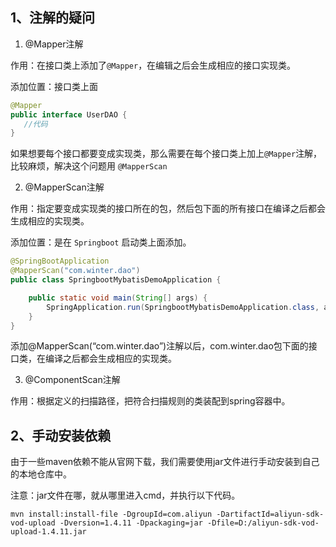 
## 1、注解的疑问

1. @Mapper注解

作用：在接口类上添加了`@Mapper`，在编辑之后会生成相应的接口实现类。

添加位置：接口类上面

```java
@Mapper
public interface UserDAO {
   //代码
}
```

如果想要每个接口都要变成实现类，那么需要在每个接口类上加上`@Mapper`注解，比较麻烦，解决这个问题用 `@MapperScan`



2. @MapperScan注解

作用：指定要变成实现类的接口所在的包，然后包下面的所有接口在编译之后都会生成相应的实现类。

添加位置：是在 `Springboot` 启动类上面添加。

```java
@SpringBootApplication
@MapperScan("com.winter.dao")
public class SpringbootMybatisDemoApplication {

    public static void main(String[] args) {
        SpringApplication.run(SpringbootMybatisDemoApplication.class, args);
    }
}
```

添加@MapperScan(“com.winter.dao”)注解以后，com.winter.dao包下面的接口类，在编译之后都会生成相应的实现类。


3. @ComponentScan注解

作用：根据定义的扫描路径，把符合扫描规则的类装配到spring容器中。


## 2、手动安装依赖

由于一些maven依赖不能从官网下载，我们需要使用jar文件进行手动安装到自己的本地仓库中。

注意：jar文件在哪，就从哪里进入cmd，并执行以下代码。

`mvn install:install-file -DgroupId=com.aliyun -DartifactId=aliyun-sdk-vod-upload -Dversion=1.4.11 -Dpackaging=jar -Dfile=D:/aliyun-sdk-vod-upload-1.4.11.jar`




